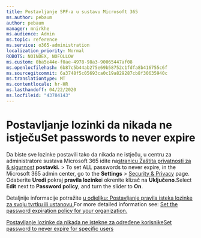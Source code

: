 ```yaml
---
title: Postavljanje SPF-a u sustavu Microsoft 365
ms.author: pebaum
author: pebaum
manager: mnirkhe
ms.audience: Admin
ms.topic: reference
ms.service: o365-administration
localization_priority: Normal
ROBOTS: NOINDEX, NOFOLLOW
ms.custom: 0ba5e44e-f0ae-4978-98a3-90065447af08
ms.openlocfilehash: 6b87c5b44ab275e69b58752c1fdfa8b416755c6f
ms.sourcegitcommit: 6a3748f5c05693ca0c19a829287cb8f30635940c
ms.translationtype: MT
ms.contentlocale: hr-HR
ms.lasthandoff: 04/22/2020
ms.locfileid: "43784143"
---
```

# <a name="set-passwords-to-never-expire"></a><span data-ttu-id="c0fa1-102">Postavljanje lozinki da nikada ne istječu</span><span class="sxs-lookup"><span data-stu-id="c0fa1-102">Set passwords to never expire</span></span> 

<span data-ttu-id="c0fa1-103">Da biste sve lozinke postavili tako da nikada ne istječu, u centru za administratore sustava Microsoft 365 idite na[stranicu Zaštita privatnosti za &amp; sigurnost](https://portal.office.com/adminportal/home#/settings/security) **postavki.** > </span><span class="sxs-lookup"><span data-stu-id="c0fa1-103">To set ALL passwords to never expire, in the Microsoft 365 admin center, go to the **Settings** > [Security &amp; Privacy](https://portal.office.com/adminportal/home#/settings/security) page.</span></span> <span data-ttu-id="c0fa1-104">Odaberite **Uredi** pokraj **pravila lozinke**i okrenite klizač na **Uključeno**.</span><span class="sxs-lookup"><span data-stu-id="c0fa1-104">Select **Edit** next to **Password policy**, and turn the slider to **On**.</span></span>
  
<span data-ttu-id="c0fa1-105">Detaljnije informacije potražite [u odjeljku: Postavljanje pravila isteka lozinke za svoju tvrtku ili ustanovu.](https://docs.microsoft.com/office365/admin/manage/set-password-expiration-policy)</span><span class="sxs-lookup"><span data-stu-id="c0fa1-105">For more detailed information see: [Set the password expiration policy for your organization.](https://docs.microsoft.com/office365/admin/manage/set-password-expiration-policy)</span></span>
  
[<span data-ttu-id="c0fa1-106">Postavljanje lozinke da nikada ne istekne za određene korisnike</span><span class="sxs-lookup"><span data-stu-id="c0fa1-106">Set password to never expire for specific users</span></span>](https://docs.microsoft.com/office365/admin/add-users/set-password-to-never-expire)
  
